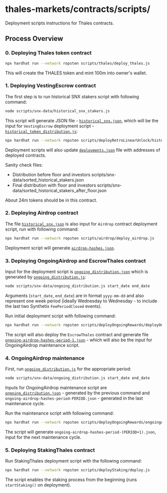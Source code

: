# thales-markets/contracts/scripts/

Deployment scripts instructions for Thales contracts.

## Process Overview

### 0. Deploying Thales token contract  

```bash
npx hardhat run --network ropsten scripts/thales/deploy_thales.js
```  

This will create the THALES token and mint 100m into owner's wallet. 

### 1. Deploying VestingEscrow contract

The first step is to run historical SNX stakers script with following command:

```bash
node scripts/snx-data/historical_snx_stakers.js
```

This script will generate JSON file - [`historical_snx.json`](./snx-data/historical_snx.json), which will be the input for `VestingEscrow` deployment script - [`historical_token_distribution.js`](./deployRetroLinearUnlock/historical_token_distribution.js):
```bash
npx hardhat run --network ropsten scripts/deployRetroLinearUnlock/historical_token_distribution.js
```

Deployment scripts will also update [`deployments.json`](./deployments.json) file with addresses of deployed contracts.  

Sanity check files:
- Distribution before floor and investors scripts/snx-data/sorted_historical_stakers.json
- Final distribution with floor and investors scripts/snx-data/sorted_historical_stakers_after_floor.json  

About 24m tokens should be in this contract.

### 2. Deploying Airdrop contract

The file [`historical_snx.json`](./snx-data/historical_snx.json) is also input for `Airdrop` contract deployment script, run with following command:
```bash
npx hardhat run --network ropsten scripts/airdrop/deploy_airdrop.js
```
Deployment script will generate [`airdrop-hashes.json`](./airdrop/airdrop-hashes.json).


### 3. Deploying OngoingAirdrop and EscrowThales contract

Input for the deployment script is [`ongoing_distribution.json`](./snx-data/ongoing_distribution.json) which is generated by  [`ongoing_distribution.js`](./snx-data/ongoing_distribution.js):
```bash
node scripts/snx-data/ongoing_distribution.js start_date end_date
```
Arguments (`start_date`, `end_date`) are in format `yyyy-mm-dd` and also represent one week period (ideally Wednesday to Wednesday - to include the last two Synthetix `FeePeriodClosed` events).

Run initial deployment script with following command: 
```bash
npx hardhat run --network ropsten scripts/deployOngoingRewards/deployOngoingAirdrop.js
```
The script will also deploy the `EscrowThales` contract and generate file [`ongoing-airdrop-hashes-period-1.json`](./deployOngoingRewards/ongoing-airdrop-hashes-period-1.json) - which will also be the input for OngoingAirdrop maintenance script.

### 4. OngoingAirdrop maintenance

First, run [`ongoing_distribution.js`](./snx-data/ongoing_distribution.js) for the appropriate period: 
```bash
node scripts/snx-data/ongoing_distribution.js start_date end_date
```
Inputs for OngoingAirdrop maintenance script are [`ongoing_distribution.json`](./snx-data/ongoing_distribution.json) - generated by the previous command and `ongoing-airdrop-hashes-period-PERIOD.json` - generated in the last maintenance cycle. 

Run the maintenance script with following command:  
```bash
npx hardhat run --network ropsten scripts/deployOngoingRewards/ongoingAirdrop.js
```
The script will generate `ongoing-airdrop-hashes-period-(PERIOD+1).json`, input for the next maintenance cycle.

### 5. Deploying StakingThales contract

Run StakingThales deployment script with the following command: 
```bash
npx hardhat run --network ropsten scripts/deployStaking/deploy.js
```
The script enables the staking process from the beginning (runs `startStaking()` on deployment).
